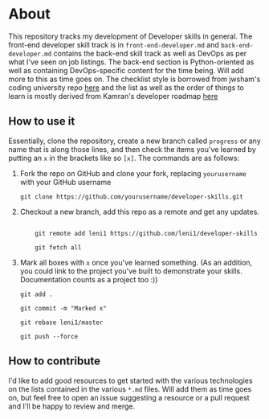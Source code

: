 # About

This repository tracks my development of Developer skills in general. The front-end developer skill track is in `front-end-developer.md` and `back-end-developer.md` contains the back-end skill track as well as DevOps as per what I've seen on job listings. The back-end section is Python-oriented as well as containing DevOps-specific content for the time being. Will add more to this as time goes on. The checklist style is borrowed from jwsham's coding university repo [here](https://github.com/jwasham/coding-interview-university) and the list as well as the order of things to learn is mostly derived from Kamran's developer roadmap [here](https://github.com/kamranahmedse/developer-roadmap)

## How to use it

Essentially, clone the repository, create a new branch called `progress` or any name that is along those lines, and then check the items you've learned by putting an `x` in the brackets like so `[x]`. The commands are as follows:

1. Fork the repo on GitHub and clone your fork, replacing `yourusername` with your GitHub username

    `git clone https://github.com/yourusername/developer-skills.git`

2. Checkout a new branch, add this repo as a remote and get any updates.

    ``` git checkout -b progress

        git remote add leni1 https://github.com/leni1/developer-skills

        git fetch all
     ```

 3. Mark all boxes with `x` once you've learned something. (As an addition, you could link to the project you've built to demonstrate your skills. Documentation counts as a project too :))

    ```
    git add .

    git commit -m "Marked x"

    git rebase leni1/master

    git push --force
    ```

## How to contribute

I'd like to add good resources to get started with the various technologies on the lists contained in the various `*.md` files. Will add them as time goes on, but feel free to open an issue suggesting a resource or a pull request and I'll be happy to review and merge.
